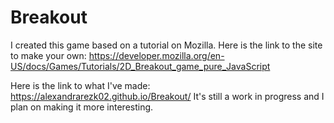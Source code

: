 # Breakout

I created this game based on a tutorial on Mozilla. Here is the link to the site to make your own: https://developer.mozilla.org/en-US/docs/Games/Tutorials/2D_Breakout_game_pure_JavaScript

Here is the link to what I've made: https://alexandrarezk02.github.io/Breakout/
It's still a work in progress and I plan on making it more interesting.
